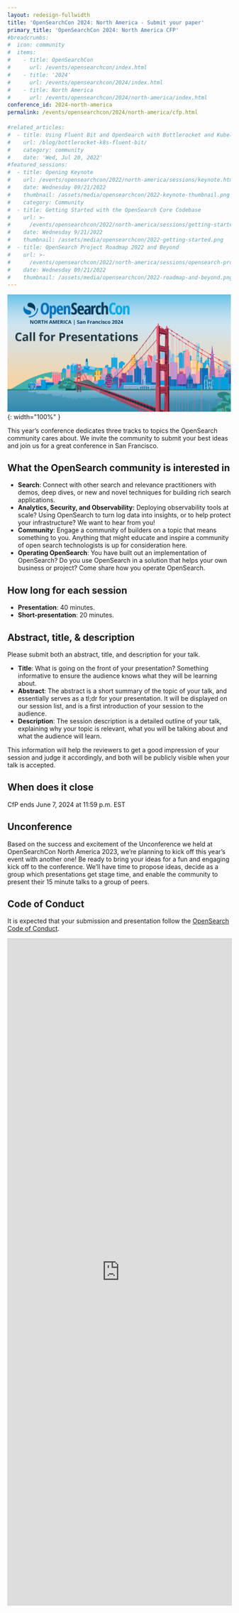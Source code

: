 ```yaml
---
layout: redesign-fullwidth
title: 'OpenSearchCon 2024: North America - Submit your paper'
primary_title: 'OpenSearchCon 2024: North America CFP'
#breadcrumbs:
#  icon: community
#  items:
#    - title: OpenSearchCon
#      url: /events/opensearchcon/index.html
#    - title: '2024'
#      url: /events/opensearchcon/2024/index.html
#    - title: North America
#      url: /events/opensearchcon/2024/north-america/index.html
conference_id: 2024-north-america
permalink: /events/opensearchcon/2024/north-america/cfp.html

#related_articles:
#  - title: Using Fluent Bit and OpenSearch with Bottlerocket and Kubelet logs
#    url: /blog/bottlerocket-k8s-fluent-bit/
#    category: community
#    date: 'Wed, Jul 20, 2022'
#featured_sessions:
#  - title: Opening Keynote
#    url: /events/opensearchcon/2022/north-america/sessions/keynote.html
#    date: Wednesday 09/21/2022
#    thumbnail: /assets/media/opensearchcon/2022-keynote-thumbnail.png
#    category: Community
#  - title: Getting Started with the OpenSearch Core Codebase
#    url: >-
#      /events/opensearchcon/2022/north-america/sessions/getting-started-with-opensearch-core-codebase.html
#    date: Wednesday 9/21/2022
#    thumbnail: /assets/media/opensearchcon/2022-getting-started.png
#  - title: OpenSearch Project Roadmap 2022 and Beyond
#    url: >-
#      /events/opensearchcon/2022/north-america/sessions/opensearch-project-roadmap-2022-and-beyond.html
#    date: Wednesday 09/21/2022
#    thumbnail: /assets/media/opensearchcon/2022-roadmap-and-beyond.png
---
```

![CFP Banner](/assets/media/opensearchcon/2024/OSC2024_NASF_Social-Graphic2_1200x627.png){: width="100%" }


This year’s conference dedicates three tracks to topics the OpenSearch community cares about. We invite the community to submit your best ideas and join us for a great conference in San Francisco.


## What the OpenSearch community is interested in

* **Search**: Connect with other search and relevance practitioners with demos, deep dives, or new and novel techniques for building rich search applications.
* **Analytics, Security, and Observability:** Deploying observability tools at scale? Using OpenSearch to turn log data into insights, or to help protect your infrastructure? We want to hear from you!
* **Community**: Engage a community of builders on a topic that means something to you. Anything that might educate and inspire a community of open search technologists is up for consideration here.
* **Operating OpenSearch**: You have built out an implementation of OpenSearch? Do you use OpenSearch in a solution that helps your own business or project? Come share how you operate OpenSearch.



## How long for each session

* **Presentation**: 40 minutes.
* **Short-presentation**: 20 minutes.


## Abstract, title, & description


Please submit both an abstract, title, and description for your talk.

* **Title**: What is going on the front of your presentation? Something informative to ensure the audience knows what they will be learning about.
* **Abstract**: The abstract is a short summary of the topic of your talk, and essentially serves as a tl;dr for your presentation. It will be displayed on our session list, and is a first introduction of your session to the audience.
* **Description**: The session description is a detailed outline of your talk, explaining why your topic is relevant, what you will be talking about and what the audience will learn.

This information will help the reviewers to get a good impression of your session and judge it accordingly, and both will be publicly visible when your talk is accepted.

## When does it close

CfP ends June 7, 2024 at 11:59 p.m. EST

## Unconference

Based on the success and excitement of the Unconference we held at OpenSearchCon North America 2023, we’re planning to kick off this year’s event with another one! Be ready to bring your ideas for a fun and engaging kick off to the conference. We’ll have time to propose ideas, decide as a group which presentations get stage time, and enable the community to present their 15 minute talks to a group of peers.


## Code of Conduct

It is expected that your submission and presentation follow the [OpenSearch Code of Conduct](https://opensearch.org/codeofconduct.html).

<iframe class="airtable-embed" src="https://airtable.com/embed/appWltifOss0C1Ze3/paghymzSgP6jpreTz/form" frameborder="0" onmousewheel="" width="100%" height="1500" style="background: transparent; border: 1px solid #ccc;"></iframe>

